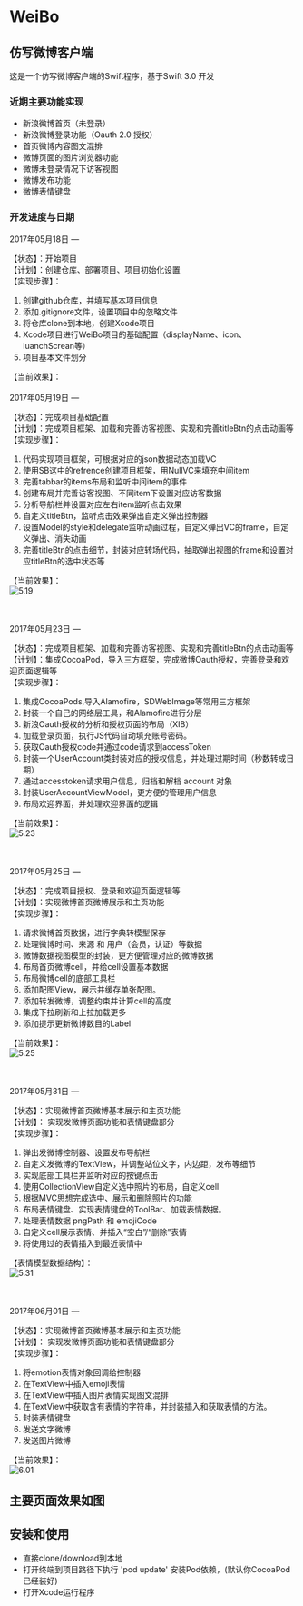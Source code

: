 # WeiBo

## 仿写微博客户端

这是一个仿写微博客户端的Swift程序，基于Swift 3.0 开发

### 近期主要功能实现

- 新浪微博首页（未登录）
- 新浪微博登录功能（Oauth 2.0 授权）
- 首页微博内容图文混排
- 微博页面的图片浏览器功能
- 微博未登录情况下访客视图
- 微博发布功能
- 微博表情键盘

### 开发进度与日期

2017年05月18日 — 

【状态】：开始项目 <br>
【计划】：创建仓库、部署项目、项目初始化设置 <br>
【实现步骤】：<br>

1. 创建github仓库，并填写基本项目信息
2. 添加.gitignore文件，设置项目中的忽略文件
3. 将仓库clone到本地，创建Xcode项目
4. Xcode项目进行WeiBo项目的基础配置（displayName、icon、luanchScrean等）
5. 项目基本文件划分

【当前效果】：
<br><br>
2017年05月19日 — 

【状态】：完成项目基础配置 <br>
【计划】：完成项目框架、加载和完善访客视图、实现和完善titleBtn的点击动画等 <br>
【实现步骤】：<br>

1. 代码实现项目框架，可根据对应的json数据动态加载VC
2. 使用SB这中的refrence创建项目框架，用NullVC来填充中间item
3. 完善tabbar的items布局和监听中间item的事件
4. 创建布局并完善访客视图、不同item下设置对应访客数据
5. 分析导航栏并设置对应左右item监听点击效果
6. 自定义titleBtn，监听点击效果弹出自定义弹出控制器
7. 设置Model的style和delegate监听动画过程，自定义弹出VC的frame，自定义弹出、消失动画
8. 完善titleBtn的点击细节，封装对应转场代码，抽取弹出视图的frame和设置对应titleBtn的选中状态等

【当前效果】：<br>
![5.19](http://oozx6yayl.bkt.clouddn.com/5.19WeiBo.gif)

<br><br>
2017年05月23日 — 

【状态】：完成项目框架、加载和完善访客视图、实现和完善titleBtn的点击动画等 <br>
【计划】：集成CocoaPod，导入三方框架，完成微博Oauth授权，完善登录和欢迎页面逻辑等 <br>
【实现步骤】：<br>

1. 集成CocoaPods,导入Alamofire，SDWebImage等常用三方框架
2. 封装一个自己的网络层工具，和Alamofire进行分层
3. 新浪Oauth授权的分析和授权页面的布局（XIB）
4. 加载登录页面，执行JS代码自动填充账号密码。
5. 获取Oauth授权code并通过code请求到accessToken
6. 封装一个UserAccount类封装对应的授权信息，并处理过期时间（秒数转成日期）
7. 通过accesstoken请求用户信息，归档和解档 account 对象
8. 封装UserAccountViewModel，更方便的管理用户信息
9. 布局欢迎界面，并处理欢迎界面的逻辑

【当前效果】：<br>
![5.23](http://oozx6yayl.bkt.clouddn.com/5.23WeiBo.gif)

<br><br>
2017年05月25日 — 

【状态】：完成项目授权、登录和欢迎页面逻辑等 <br>
【计划】：实现微博首页微博展示和主页功能 <br>
【实现步骤】：<br>

1. 请求微博首页数据，进行字典转模型保存
2. 处理微博时间、来源 和 用户（会员，认证）等数据
3. 微博数据视图模型的封装，更方便管理对应的微博数据
4. 布局首页微博cell，并给cell设置基本数据
5. 布局微博cell的底部工具栏
6. 添加配图View，展示并缓存单张配图。
7. 添加转发微博，调整约束并计算cell的高度
8. 集成下拉刷新和上拉加载更多
9. 添加提示更新微博数目的Label

【当前效果】：<br>
![5.25](http://oozx6yayl.bkt.clouddn.com/5.25WeiBo2.gif)

<br><br>
2017年05月31日 — 

【状态】：实现微博首页微博基本展示和主页功能 <br>
【计划】： 实现发微博页面功能和表情键盘部分<br>
【实现步骤】：<br>

1. 弹出发微博控制器、设置发布导航栏
2. 自定义发微博的TextView，并调整站位文字，内边距，发布等细节
3. 实现底部工具栏并监听对应的按键点击
4. 使用CollectionVIew自定义选中照片的布局，自定义cell
5. 根据MVC思想完成选中、展示和删除照片的功能
6. 布局表情键盘、实现表情键盘的ToolBar、加载表情数据。
7. 处理表情数据 pngPath 和 emojiCode
8. 自定义cell展示表情、并插入“空白”/“删除”表情
9. 将使用过的表情插入到最近表情中


【表情模型数据结构】：<br>
![5.31](http://oozx6yayl.bkt.clouddn.com/5.31WeiBo.jpeg)

<br><br>
2017年06月01日 — 

【状态】：实现微博首页微博基本展示和主页功能 <br>
【计划】： 实现发微博页面功能和表情键盘部分<br>
【实现步骤】：<br>

1. 将emotion表情对象回调给控制器
2. 在TextView中插入emoji表情
3. 在TextView中插入图片表情实现图文混排
4. 在TextView中获取含有表情的字符串，并封装插入和获取表情的方法。
5. 封装表情键盘
6. 发送文字微博
7. 发送图片微博

【当前效果】：<br>
![6.01](http://oozx6yayl.bkt.clouddn.com/6.01WeiBo.gif)


## 主要页面效果如图

## 安装和使用

- 直接clone/download到本地
- 打开终端到项目路径下执行 'pod update' 安装Pod依赖，(默认你CocoaPod已经装好)
- 打开Xcode运行程序


